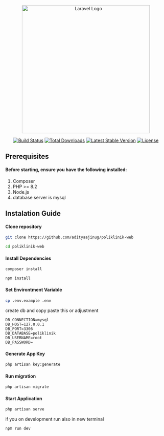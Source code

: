 <p align="center"><a href="https://laravel.com" target="_blank"><img src="https://raw.githubusercontent.com/laravel/art/master/logo-lockup/5%20SVG/2%20CMYK/1%20Full%20Color/laravel-logolockup-cmyk-red.svg" width="400" alt="Laravel Logo"></a></p>

<p align="center">
<a href="https://github.com/laravel/framework/actions"><img src="https://github.com/laravel/framework/workflows/tests/badge.svg" alt="Build Status"></a>
<a href="https://packagist.org/packages/laravel/framework"><img src="https://img.shields.io/packagist/dt/laravel/framework" alt="Total Downloads"></a>
<a href="https://packagist.org/packages/laravel/framework"><img src="https://img.shields.io/packagist/v/laravel/framework" alt="Latest Stable Version"></a>
<a href="https://packagist.org/packages/laravel/framework"><img src="https://img.shields.io/packagist/l/laravel/framework" alt="License"></a>
</p>

## Prerequisites
#### Before starting, ensure you have the following installed:

1. Composer
2. PHP >= 8.2
3. Node.js
4. database server is mysql

## Instalation Guide
#### Clone repository
````bash
git clone https://github.com/adityaajinug/poliklinik-web

cd poliklinik-web
````
#### Install Dependencies
````bash
composer install

npm install
````
#### Set Environtment Variable
````bash
cp .env.example .env

````
create db and copy paste this or adjustment
````
DB_CONNECTION=mysql
DB_HOST=127.0.0.1
DB_PORT=3306
DB_DATABASE=poliklinik
DB_USERNAME=root
DB_PASSWORD=
````
#### Generate App Key
```bash
php artisan key:generate
```

#### Run migration
```bash
php artisan migrate
```
#### Start Application
```bash
php artisan serve
```
if you on development run also in new terminal
```bash
npm run dev
```